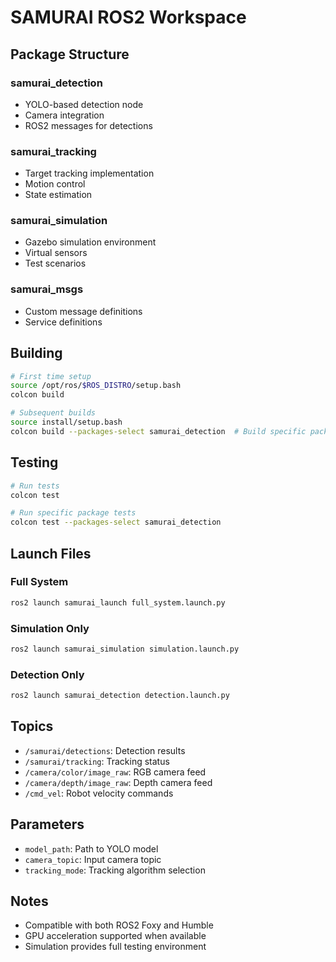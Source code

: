 # SAMURAI ROS2 Workspace

## Package Structure

### samurai_detection

- YOLO-based detection node
- Camera integration
- ROS2 messages for detections

### samurai_tracking

- Target tracking implementation
- Motion control
- State estimation

### samurai_simulation

- Gazebo simulation environment
- Virtual sensors
- Test scenarios

### samurai_msgs

- Custom message definitions
- Service definitions

## Building

```bash
# First time setup
source /opt/ros/$ROS_DISTRO/setup.bash
colcon build

# Subsequent builds
source install/setup.bash
colcon build --packages-select samurai_detection  # Build specific package
```

## Testing

```bash
# Run tests
colcon test

# Run specific package tests
colcon test --packages-select samurai_detection
```

## Launch Files

### Full System

```bash
ros2 launch samurai_launch full_system.launch.py
```

### Simulation Only

```bash
ros2 launch samurai_simulation simulation.launch.py
```

### Detection Only

```bash
ros2 launch samurai_detection detection.launch.py
```

## Topics

- `/samurai/detections`: Detection results
- `/samurai/tracking`: Tracking status
- `/camera/color/image_raw`: RGB camera feed
- `/camera/depth/image_raw`: Depth camera feed
- `/cmd_vel`: Robot velocity commands

## Parameters

- `model_path`: Path to YOLO model
- `camera_topic`: Input camera topic
- `tracking_mode`: Tracking algorithm selection

## Notes

- Compatible with both ROS2 Foxy and Humble
- GPU acceleration supported when available
- Simulation provides full testing environment
